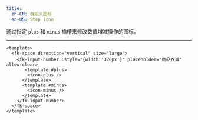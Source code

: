 ```yaml
title:
  zh-CN: 自定义图标
  en-US: Step Icon
```


通过指定 `plus` 和 `minus` 插槽来修改数值增减操作的图标。

---


```vue { "component": true } 
<template>
  <fk-space direction="vertical" size="large">
    <fk-input-number :style="{width:'320px'}" placeholder="商品衣诚" allow-clear>
       <template #plus>
        <icon-plus />
      </template>
      <template #minus>
        <icon-minus />
      </template>
    </fk-input-number>
  </fk-space>
</template>
```
